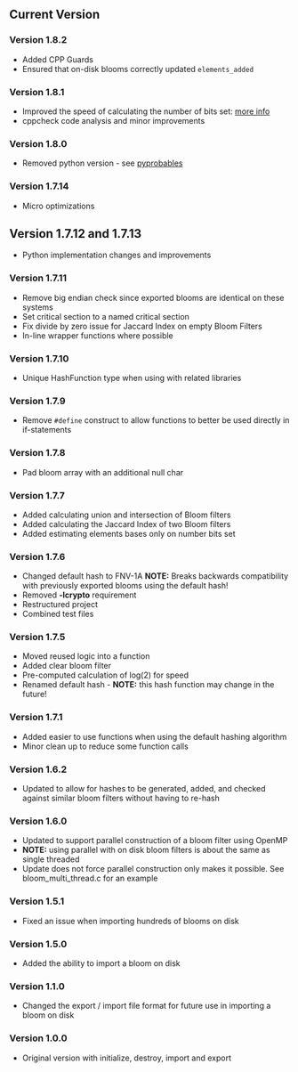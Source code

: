 ## Current Version

### Version 1.8.2
* Added CPP Guards
* Ensured that on-disk blooms correctly updated `elements_added`

### Version 1.8.1
* Improved the speed of calculating the number of bits set: [more info](https://graphics.stanford.edu/~seander/bithacks.html#CountBitsSetTable)
* cppcheck code analysis and minor improvements

### Version 1.8.0
* Removed python version - see [pyprobables](https://github.com/barrust/pyprobables)

### Version 1.7.14
* Micro optimizations

## Version 1.7.12 and 1.7.13
* Python implementation changes and improvements

### Version 1.7.11
* Remove big endian check since exported blooms are identical on these systems
* Set critical section to a named critical section
* Fix divide by zero issue for Jaccard Index on empty Bloom Filters
* In-line wrapper functions where possible

### Version 1.7.10
* Unique HashFunction type when using with related libraries

### Version 1.7.9
* Remove `#define` construct to allow functions to better be used directly in
if-statements

### Version 1.7.8
* Pad bloom array with an additional null char

### Version 1.7.7
* Added calculating union and intersection of Bloom filters
* Added calculating the Jaccard Index of two Bloom filters
* Added estimating elements bases only on number bits set

### Version 1.7.6
* Changed default hash to FNV-1A **NOTE:** Breaks backwards compatibility with
previously exported blooms using the default hash!
* Removed **-lcrypto** requirement
* Restructured project
* Combined test files

### Version 1.7.5
* Moved reused logic into a function
* Added clear bloom filter
* Pre-computed calculation of log(2) for speed
* Renamed default hash - **NOTE:** this hash function may change in the future!

### Version 1.7.1
* Added easier to use functions when using the default hashing algorithm
* Minor clean up to reduce some function calls

### Version 1.6.2
* Updated to allow for hashes to be generated, added, and checked against
similar bloom filters without having to re-hash

### Version 1.6.0
* Updated to support parallel construction of a bloom filter using OpenMP
* **NOTE:** using parallel with on disk bloom filters is about the same as
single threaded
* Update does not force parallel construction only makes it possible. See
bloom_multi_thread.c for an example

### Version 1.5.1
* Fixed an issue when importing hundreds of blooms on disk

### Version 1.5.0
* Added the ability to import a bloom on disk

### Version 1.1.0
* Changed the export / import file format for future use in importing a bloom
on disk

### Version 1.0.0
* Original version with initialize, destroy, import and export

